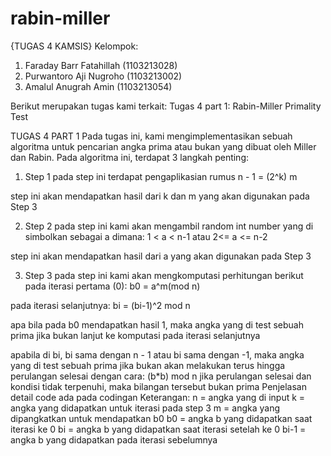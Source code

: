 # rabin-miller
{TUGAS 4 KAMSIS}
Kelompok:
1. Faraday Barr Fatahillah (1103213028)
2. Purwantoro Aji Nugroho (1103213002)
3. Amalul Anugrah Amin (1103213054)

Berikut merupakan tugas kami terkait:
Tugas 4 part 1: Rabin-Miller Primality Test


TUGAS 4 PART 1
Pada tugas ini, kami mengimplementasikan sebuah algoritma untuk pencarian angka prima atau bukan
yang dibuat oleh Miller dan Rabin. Pada algoritma ini, terdapat 3 langkah penting:

1. Step 1
pada step ini terdapat pengaplikasian rumus
n - 1 = (2^k) m

step ini akan mendapatkan hasil dari k dan m yang akan digunakan pada Step 3

2. Step 2
pada step ini kami akan mengambil random int number yang di simbolkan sebagai a dimana:
1 < a < n-1 atau 2<= a <= n-2

step ini akan mendapatkan hasil dari a yang akan digunakan pada Step 3

3. Step 3
pada step ini kami akan mengkomputasi perhitungan berikut
pada iterasi pertama (0):
b0 = a^m(mod n)

pada iterasi selanjutnya:
bi = (bi-1)^2 mod n

apa bila pada b0 mendapatkan hasil 1, maka angka yang di test sebuah prima
jika bukan lanjut ke komputasi pada iterasi selanjutnya

apabila di bi, bi sama dengan n - 1 atau bi sama dengan -1, maka angka yang di test sebuah prima
jika bukan akan melakukan terus hingga perulangan selesai dengan cara:
(b*b) mod n
jika perulangan selesai dan kondisi tidak terpenuhi, maka bilangan tersebut bukan prima
Penjelasan detail code ada pada codingan
Keterangan:
n = angka yang di input
k = angka yang didapatkan untuk iterasi pada step 3
m = angka yang dipangkatkan untuk mendapatkan b0
b0 = angka b yang didapatkan saat iterasi ke 0
bi = angka b yang didapatkan saat iterasi setelah ke 0
bi-1 = angka b yang didapatkan pada iterasi sebelumnya
